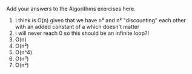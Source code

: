 Add your answers to the Algorithms exercises here.

1) I think is O(n) given that we have n³ and n² "discounting" each other with an added constant of a which doesn't matter
2) i will never reach 0 so this should be an infinite loop?!
3) O(n)
4) O(n²)
5) O(n^4)
6) O(n²)
7) O(n²)



